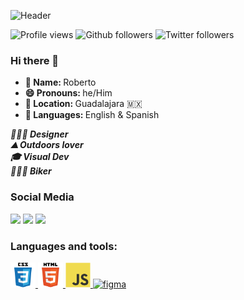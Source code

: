 ![Header](Images/header.png)
<br>
<div align="left">
	<img src="https://komarev.com/ghpvc/?username=roberto3ruiz&color=blue&style=for-the-badge" alt="Profile views"/>
	<img src="https://img.shields.io/github/followers/roberto3ruiz?style=for-the-badge&logo=github&color=blue" alt="Github followers"/> 
	<img src="https://img.shields.io/twitter/follow/roberto3ruiz?style=for-the-badge&logo=twitter&color=blue" alt="Twitter followers"/>   
</div>

### Hi there 👋

<ul>

<li><b>👤 Name:  </b> Roberto </li>
<li><b>😄 Pronouns: </b>  he/Him </li>
<li><b>📍 Location:  </b> Guadalajara 🇲🇽 </li>
<li><b>📣 Languages: </b>  English & Spanish </li>
	
</ul>

  <p align="left"><i><b>
  👨🏻‍💻 Designer<br>
  ⛰️ Outdoors lover<br>
  🎓 Visual Dev<br>
  🚵🏽‍♂️ Biker<br>
 
  </i></b></p>

<h3> Social Media </h3>
</div>

<div align="left">
  <a href="https://www.instagram.com/roberto3ruiz/" target="_blank"><img src="https://img.shields.io/badge/-Instagram-%23E4405F?style=for-the-badge&logo=instagram&logoColor=white" target="_blank"></a>
  <a href="https://www.linkedin.com/in/roberto3ruiz/" target="_blank"><img src="https://img.shields.io/badge/-LinkedIn-%230077B5?style=for-the-badge&logo=linkedin&logoColor=white" target="_blank"></a> 
  <a href="https://twitter.com/roberto3ruiz"><img src="https://img.shields.io/badge/-Twitter-%1DA1F2?style=for-the-badge&logo=twitter&logoColor=white&color=1DA1F2" target="_blank"></a>
</div>

<h3 align="left">Languages and tools:</h3>
	<a href="https://www.w3schools.com/css/" target="_blank"> <img src="https://raw.githubusercontent.com/devicons/devicon/master/icons/css3/css3-original-wordmark.svg" alt="css3" width="40" height="40"/> </a>
	<a href="https://www.w3.org/html/" target="_blank"> <img src="https://raw.githubusercontent.com/devicons/devicon/master/icons/html5/html5-original-wordmark.svg" alt="html5" width="40" height="40"/> </a>
	<a href="https://developer.mozilla.org/en-US/docs/Web/JavaScript" target="_blank"> <img src="https://raw.githubusercontent.com/devicons/devicon/master/icons/javascript/javascript-original.svg" alt="javascript" width="40" height="40"/> </a>
	<a href="https://www.figma.com/" target="_blank" rel="noreferrer"> <img src="https://www.vectorlogo.zone/logos/figma/figma-icon.svg" alt="figma" width="40" height="40"/> </a> </p>
</p>
<!--
**Roberto3ruiz/Roberto3ruiz** is a ✨ _special_ ✨ repository because its `README.md` (this file) appears on your GitHub profile.

Here are some ideas to get you started:

- 🔭 I’m currently working on ...
- 🌱 I’m currently learning ...
- 👯 I’m looking to collaborate on ...
- 🤔 I’m looking for help with ...
- 💬 Ask me about ...
- 📫 How to reach me: ...
- 😄 Pronouns: ...
- ⚡ Fun fact: ...
-->
